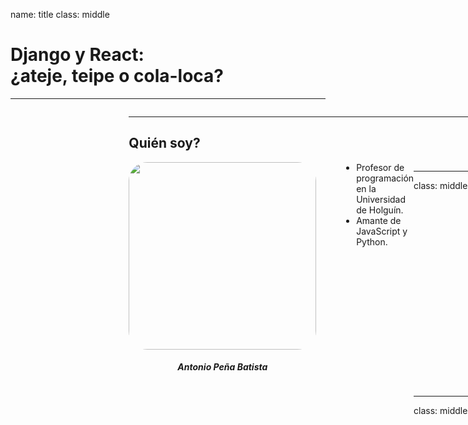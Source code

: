 name: title
class: middle

# Django y React:<br> ¿ateje, teipe o cola-loca?

<hr/>

<div style="display: flex;grid-auto-flow: column;align-items: center;">
    <img 
        style="width:95px;border-radius:50%;opacity: 0.8;margin-right: 15px;" 
        src="images/pyPizza.jpg"/>
    <h2 style="margin:0px;">Python Pizza Holguín</h2>
<div>

---

## Quién soy?

<div style="display:flex">
    <div>
        <img class="shadow" src="images/I.jpg" style="width:300px;border-radius:10%">
        <h5 style="text-align:center">Antonio Peña Batista</h5> 
    </div>
    <ul style="margin:0px 0px 0px 40px">
        <li>
            Profesor de programación en la Universidad de Holguín.
        </li>
        <li>
            Amante de JavaScript y Python.
        </li>
    </ul>
<div>

---

class: middle

<div style="display:grid;grid-template-columns:2fr 1fr 2fr;justify-items:center; align-items:center">
    <img style="width:300px" src="images/django_logo.png">
    <p style="font-size:5rem;margin:0px;position:relative;top:-20px">
        +
    </p>
    <div style="display:flex; flex-direction:column; align-items:center">
    <img style="width:200px" src="data:image/svg+xml;base64,PHN2ZyB4bWxucz0iaHR0cDovL3d3dy53My5vcmcvMjAwMC9zdmciIHZpZXdCb3g9Ii0xMS41IC0xMC4yMzE3NCAyMyAyMC40NjM0OCI+CiAgPHRpdGxlPlJlYWN0IExvZ288L3RpdGxlPgogIDxjaXJjbGUgY3g9IjAiIGN5PSIwIiByPSIyLjA1IiBmaWxsPSIjNjFkYWZiIi8+CiAgPGcgc3Ryb2tlPSIjNjFkYWZiIiBzdHJva2Utd2lkdGg9IjEiIGZpbGw9Im5vbmUiPgogICAgPGVsbGlwc2Ugcng9IjExIiByeT0iNC4yIi8+CiAgICA8ZWxsaXBzZSByeD0iMTEiIHJ5PSI0LjIiIHRyYW5zZm9ybT0icm90YXRlKDYwKSIvPgogICAgPGVsbGlwc2Ugcng9IjExIiByeT0iNC4yIiB0cmFuc2Zvcm09InJvdGF0ZSgxMjApIi8+CiAgPC9nPgo8L3N2Zz4K"/>
    <span style="font-size:3rem">React</span> 
    </div>
</div>

---

class: middle

<div style="display:grid;grid-template-columns:2fr 1fr 2fr;justify-items:center; align-items:center">
    <img style="width:300px" src="images/django_logo.png">
    <p style="font-size:5rem;margin:0px;position:relative;top:-20px">
        +
    </p>
    <div style="display:flex; flex-direction:column; align-items:center; position: relative; top:30px">
    <img style="width:150px" src="data:image/svg+xml;base64,PHN2ZyB4bWxucz0iaHR0cDovL3d3dy53My5vcmcvMjAwMC9zdmciIHZpZXdCb3g9Ii0xMS41IC0xMC4yMzE3NCAyMyAyMC40NjM0OCI+CiAgPHRpdGxlPlJlYWN0IExvZ288L3RpdGxlPgogIDxjaXJjbGUgY3g9IjAiIGN5PSIwIiByPSIyLjA1IiBmaWxsPSIjNjFkYWZiIi8+CiAgPGcgc3Ryb2tlPSIjNjFkYWZiIiBzdHJva2Utd2lkdGg9IjEiIGZpbGw9Im5vbmUiPgogICAgPGVsbGlwc2Ugcng9IjExIiByeT0iNC4yIi8+CiAgICA8ZWxsaXBzZSByeD0iMTEiIHJ5PSI0LjIiIHRyYW5zZm9ybT0icm90YXRlKDYwKSIvPgogICAgPGVsbGlwc2Ugcng9IjExIiByeT0iNC4yIiB0cmFuc2Zvcm09InJvdGF0ZSgxMjApIi8+CiAgPC9nPgo8L3N2Zz4K"/>
    <span style="font-size:2rem">React</span> 
    <div style="margin:50px;display:flex;flex-direction:column;align-items:center"> 
        <img style="width:150px;" src="images/webpack.svg">
        <span style="font-size:2rem">Webpack</span> 
    <div>
    </div>
</div>
---

class: middle

<div style="display:grid;grid-template-columns:2fr 1fr 2fr;justify-items:center; align-items:center">
    <img style="width:300px" src="images/django_logo.png">
    <p style="font-size:5rem;margin:0px;position:relative;top:-20px">
        +
    </p>
    <div style="display:flex; flex-direction:column; align-items:center; position: relative; top:30px">
    <img style="width:150px" src="data:image/svg+xml;base64,PHN2ZyB4bWxucz0iaHR0cDovL3d3dy53My5vcmcvMjAwMC9zdmciIHZpZXdCb3g9Ii0xMS41IC0xMC4yMzE3NCAyMyAyMC40NjM0OCI+CiAgPHRpdGxlPlJlYWN0IExvZ288L3RpdGxlPgogIDxjaXJjbGUgY3g9IjAiIGN5PSIwIiByPSIyLjA1IiBmaWxsPSIjNjFkYWZiIi8+CiAgPGcgc3Ryb2tlPSIjNjFkYWZiIiBzdHJva2Utd2lkdGg9IjEiIGZpbGw9Im5vbmUiPgogICAgPGVsbGlwc2Ugcng9IjExIiByeT0iNC4yIi8+CiAgICA8ZWxsaXBzZSByeD0iMTEiIHJ5PSI0LjIiIHRyYW5zZm9ybT0icm90YXRlKDYwKSIvPgogICAgPGVsbGlwc2Ugcng9IjExIiByeT0iNC4yIiB0cmFuc2Zvcm09InJvdGF0ZSgxMjApIi8+CiAgPC9nPgo8L3N2Zz4K"/>
    <span style="font-size:2rem">React</span> 
    <div style="margin-top:20px;display:flex;flex-direction:column;align-items:center"> 
        <img style="width:150px;" src="images/webpack.svg">
        <span style="font-size:2rem">Webpack</span> 
    <div>
    <img style="width:200px;margin-top:50px" src="images/babel.svg">
    </div>
</div>

---

class: middle

<h1>
    ¿Qué opciones tengo para <b style="color:var(--primary-color)">pegar</b> estas dos herramientas?
</h1>

---

## Opción #1

.center[![ateje1](images/ateje1.jpg)]
.center[El .red[ateje!]]

---

## API REST

<div style="display:grid;grid-auto-flow:column;justify-items:center; align-items:center">
    <img style="width:350px" src="images/django_rest.png">
    <p style="font-size:5rem; opacity: 0">
        +
    </p>
    <div style="display:flex; flex-direction:column; align-items:center; opacity: 0">
        <img  style="width:300px" src="images/cra.svg"/>
        Create React App
    </div>
</div>

---

## API REST + SPA

<div style="display:grid;grid-auto-flow:column;justify-items:center; align-items:center">
    <img style="width:350px" src="images/django_rest.png">
    <p style="font-size:5rem">
        +
    </p>
    <div style="display:flex; flex-direction:column; align-items:center">
        <img style="width:300px" src="images/cra.svg"/>
        Create React App
    </div>
</div>

---

class: middle center

## 📣 Atención!!!

### ¡No olvides configurar el Intercambio de Recursos de Origen Cruzado([CORS](https://developer.mozilla.org/es/docs/Web/HTTP/Access_control_CORS)) en tú servidor!

---

[django-cors-headers](https://github.com/adamchainz/django-cors-headers)

```python
    # settings.py
    
    INSTALLED_APP = [
        ...
        'corsheaders',
    ]

    MIDDLEWARE = [
        ...
        'corsheaders.middleware.CorsMiddleware',
    ]

    # 📢 Solo en modo DEV
    CORS_ORIGIN_ALLOW_ALL = True

```

---

## Problemas con el "Ateje"

---

## Problemas con el "Ateje"

.box[😥 El modelo de negocio puede no admitir una SPA <img style="width:50px; position:relative;top: 12px;" src="images/cra.svg"/>]

---

## Opción #2

.center[![tape](images/tape.webp)]
.center[El .red[teipe!]]

---

class: middle center

<img style="width:550px;padding:20px" src="images/big-webpack.svg">

---

class: middle center

<img style="width:550px;padding:20px" src="images/big-webpack.svg">

<h2 style="margin:0px"> Pero configurandolo desde 0 😎</h2>

---

```javascript
    // webpack.config.js

    const webpack = require("webpack");
    const path = require("path");

    module.exports = (env) => {
        return {
            entry: {
                index: "./src/index.js",
            },
            output: {
                path: path.resolve("./dist"),
                filename: "bundle.js",
            },
        };
    };
```

---

```HTML+Django
    <!-- template.html -->

    <!-- {% load static i18n %} -->
    <!DOCTYPE html>
    <html lang="en">
        <head>
            <meta charset="UTF-8" />
            <title>Hola mundo</title>
        </head>
        <body>
            ....
            <script src="{% static 'bundle.js' %}"></script>
        </body>
    </html>
```

---

## Problemas con el "Teipe"

---

## Problemas con el "Teipe"

### En modo desarrollo

---

## Problemas con el "Teipe"

### En modo desarrollo

<img src="images/network.png">

---

## Problemas con el "Teipe"

### En modo desarrollo

<img src="images/network.png">

### En modo producción

---

## Problemas con el "Teipe"

### En modo desarrollo

<img src="images/network.png">

### En modo producción

### 💥💥💥

---

## Opción #3

<img style="width:600px;position:relative;top:-20px;left:150px" src="images/cola-loka.jpg">

---

class: middle center

<a style="font-size:2.5rem" href="https://github.com/jazzband/django-webpack-loader">django-webpack-loader</a>

---

```javascript
    // webpack.config.js

    var path = require("path");
    var webpack = require("webpack");
    var BundleTracker = require("webpack-bundle-tracker");

    module.exports = {
        entry: "./index.js",
        output: {
            path: path.resolve("./bundles/"),
            filename: "[name]-[hash].js",
        },

        plugins: [new BundleTracker({ filename: "./webpack-stats.json" })],
    };
```

---

```python
    # settings.py

    INSTALLED_APP = [
        ...
        'webpack_loader',
    ]

```

---

```HTML+Django
    <!-- template.html -->

    {% load render_bundle from webpack_loader %}

    <html>
        <head>
            {% render_bundle 'main' 'css' %}
        </head>
        <body>
            ....
            {% render_bundle 'main' 'js' %}
        </body>
    </head>
```

---
# Alternativas

- [Django Manifest Loader](https://github.com/shonin/django-manifest-loader)

---

layout: false

## ¿Dónde me puedes encontrar?

|         |                                                        |
| ------- | ------------------------------------------------------ |
| Twitter | [@apenab1995](https://twitter.com/apenab1995)          |
| GitHub  | [github.com/apenab1995](https://github.com/apenab1995) |
| Email   | [apenab1995@gmail.com](mailto:apenab1995@gmail.com)    |

---

template: title
